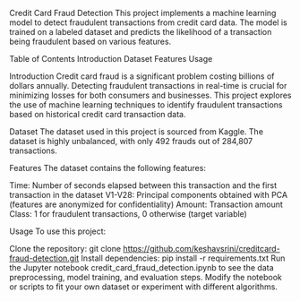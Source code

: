Credit Card Fraud Detection
This project implements a machine learning model to detect fraudulent transactions from credit card data. The model is trained on a labeled dataset and predicts the likelihood of a transaction being fraudulent based on various features.

Table of Contents
Introduction
Dataset
Features
Usage

Introduction
Credit card fraud is a significant problem costing billions of dollars annually. Detecting fraudulent transactions in real-time is crucial for minimizing losses for both consumers and businesses. This project explores the use of machine learning techniques to identify fraudulent transactions based on historical credit card transaction data.

Dataset
The dataset used in this project is sourced from Kaggle. The dataset is highly unbalanced, with only 492 frauds out of 284,807 transactions.

Features
The dataset contains the following features:

Time: Number of seconds elapsed between this transaction and the first transaction in the dataset
V1-V28: Principal components obtained with PCA (features are anonymized for confidentiality)
Amount: Transaction amount
Class: 1 for fraudulent transactions, 0 otherwise (target variable)

Usage
To use this project:

Clone the repository: git clone https://github.com/keshavsrini/creditcard-fraud-detection.git
Install dependencies: pip install -r requirements.txt
Run the Jupyter notebook credit_card_fraud_detection.ipynb to see the data preprocessing, model training, and evaluation steps.
Modify the notebook or scripts to fit your own dataset or experiment with different algorithms.


